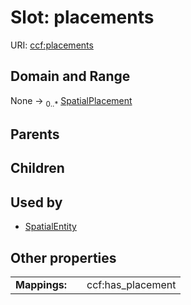 
# Slot: placements




URI: [ccf:placements](http://purl.org/ccf/placements)


## Domain and Range

None &#8594;  <sub>0..\*</sub> [SpatialPlacement](SpatialPlacement.md)

## Parents


## Children


## Used by

 * [SpatialEntity](SpatialEntity.md)

## Other properties

|  |  |  |
| --- | --- | --- |
| **Mappings:** | | ccf:has_placement |


